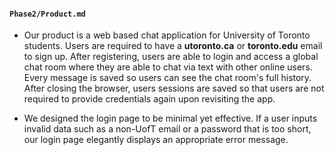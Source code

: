 #### `Phase2/Product.md`

* Our product is a web based chat application for University of Toronto students. Users are required to have a __utoronto.ca__ or __toronto.edu__ email to sign up. After registering, users are able to login and access a global chat room where they are able to chat via text with other online users. Every message is saved so users can see the chat room's full history. After closing the browser, users sessions are saved so  that users are not required to provide credentials again upon revisiting the app. 

* We designed the login page to be minimal yet effective. If a user inputs invalid data such as a non-UofT email or a password that is too short, our login page elegantly displays an appropriate error message.

